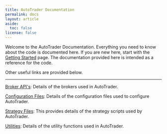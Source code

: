 ```yaml
---
title: AutoTrader Documentation
permalink: docs
layout: article
aside:
  toc: false 
license: false
---
```

Welcome to the AutoTrader Documentation. Everything you need to know about the code is documented here. If you are 
new here, start with the [Getting Started](tutorials/getting-started) page. The documentation provided here is intended as a 
reference for the code.

Other useful links are provided below.

<hr class="panel-line"> 

[Broker API's](brokers): Details of the brokers used in AutoTrader.

[Configuration Files](configuration): Details of the configuration files used to configure AutoTrader.
        
[Strategy Files](strategies): This provides details of the strategy scripts used by AutoTrader.

[Utilities](utility-functions): Details of the utility functions used in AutoTrader.

